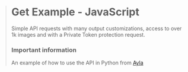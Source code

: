> # Get Example - JavaScript
> Simple API requests with many output customizations, access to over 1k images and with a Private Token protection request.
> 
> ### Important information
> An example of how to use the API in Python from [Ayla](https://github.com/Ayla2222)
